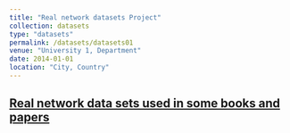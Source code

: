```yaml
---
title: "Real network datasets Project"
collection: datasets
type: "datasets"
permalink: /datasets/datasets01
venue: "University 1, Department"
date: 2014-01-01
location: "City, Country"
---
```


## [Real network data sets used in some books and papers](https://github.com/danchen2023/real_network_datasets)
